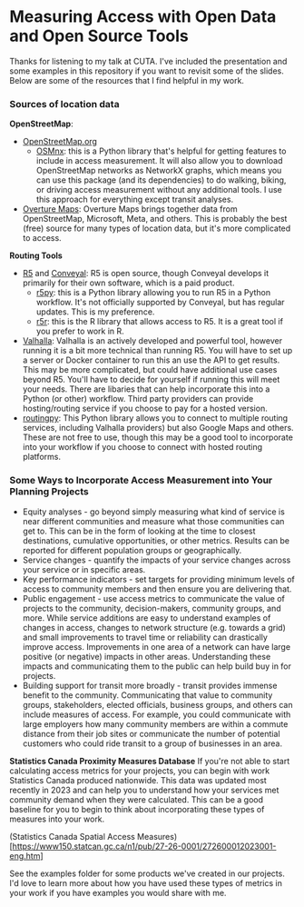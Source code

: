 # Measuring Access with Open Data and Open Source Tools

Thanks for listening to my talk at CUTA. I've included the presentation and some examples in this repository if you want to revisit some of the slides. Below are some of the resources that I find helpful in my work.



### Sources of location data  
**OpenStreetMap**:  
- [OpenStreetMap.org](http://openstreetmap.org)  
  - [OSMnx](https://github.com/gboeing/osmnx): this is a Python library that's helpful for getting features to include in access measurement. It will also allow you to download OpenStreetMap networks as NetworkX graphs, which means you can use this package (and its dependencies) to do walking, biking, or driving access measurement without any additional tools. I use this approach for everything except transit analyses.
- [Overture Maps](https://overturemaps.org/): Overture Maps brings together data from OpenStreetMap, Microsoft, Meta, and others. This is probably the best (free) source for many types of location data, but it's more complicated to access. 

**Routing Tools**  
- [R5](https://github.com/conveyal/r5) and [Conveyal](https://conveyal.com/): R5 is open source, though Conveyal develops it primarily for their own software, which is a paid product.  
  - [r5py](https://github.com/r5py/r5py): this is a Python library allowing you to run R5 in a Python workflow. It's not officially supported by Conveyal, but has regular updates. This is my preference.  
  - [r5r](https://ipeagit.github.io/r5r/): this is the R library that allows access to R5. It is a great tool if you prefer to work in R.   
- [Valhalla](https://github.com/valhalla/valhalla): Valhalla is an actively developed and powerful tool, however running it is a bit more technical than running R5. You will have to set up a server or Docker container to run this an use the API to get results. This may be more complicated, but could have additional use cases beyond R5. You'll have to decide for yourself if running this will meet your needs. There are libaries that can  help incorporate this into a Python (or other) workflow. Third party providers can provide hosting/routing service if you choose to pay for a hosted version.  
- [routingpy](https://github.com/nilsnolde/routingpy): This Python library allows you to connect to multiple routing services, including Valhalla providers) but also Google Maps and others. These are not free to use, though this may be a good tool to incorporate into your workflow if you choose to connect with hosted routing platforms.

### Some Ways to Incorporate Access Measurement into Your Planning Projects
- Equity analyses - go beyond simply measuring what kind of service is near different communities and measure what those communities can get to. This can be in the form of looking at the time to closest destinations, cumulative opportunities, or other metrics. Results can be reported for different population groups or geographically.
- Service changes - quantify the impacts of your service changes across your service or in specific areas.
- Key performance indicators - set targets for providing minimum levels of access to community members and then ensure you are delivering that.
- Public engagement - use access metrics to communicate the value of projects to the community, decision-makers, community groups, and more. While service additions are easy to understand examples of changes in access, changes to network structure (e.g. towards a grid) and small improvements to travel time or reliability can drastically improve access. Improvements in one area of a network can have large positive (or negative) impacts in other areas. Understanding these impacts and communicating them to the public can help build buy in for projects.
- Building support for transit more broadly - transit provides immense benefit to the community. Communicating that value to community groups, stakeholders, elected officials, business groups, and others can include measures of access. For example, you could communicate with large employers how many community members are within a commute distance from their job sites or communicate the number of potential customers who could ride transit to a group of businesses in an area.

**Statistics Canada Proximity Measures Database**
If you're not able to start calculating access metrics for your projects, you can begin with work Statistics Canada produced nationwide. This data was updated most recently in 2023 and can help you to understand how your services met community demand when they were calculated. This can be a good baseline for you to begin to think about incorporating these types of measures into your work.

(Statistics Canada Spatial Access Measures)[https://www150.statcan.gc.ca/n1/pub/27-26-0001/272600012023001-eng.htm]  

See the examples folder for some products we've created in our projects. I'd love to learn more about how you have used these types of metrics in your work if you have examples you would share with me.
